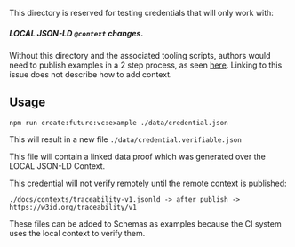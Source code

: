 This directory is reserved for testing credentials that will only work with:

##### LOCAL JSON-LD `@context` changes.

Without this directory and the associated tooling scripts, authors would need to publish examples in a 2 step process, as seen [here](https://github.com/w3c-ccg/traceability-vocab/pull/262).
Linking to this issue does not describe how to add context.

## Usage

```
npm run create:future:vc:example ./data/credential.json
```

This will result in a new file `./data/credential.verifiable.json`

This file will contain a linked data proof which was generated over the LOCAL JSON-LD Context.

This credential will not verify remotely until the remote context is published:

```
./docs/contexts/traceability-v1.jsonld -> after publish -> https://w3id.org/traceability/v1
```

These files can be added to Schemas as examples because the CI system uses the local context to verify them.
